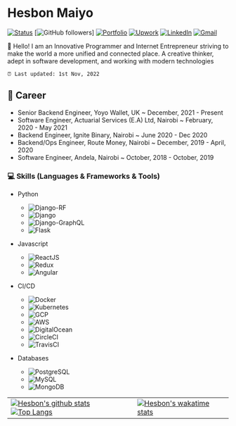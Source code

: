 # Hesbon Maiyo

[![Status](https://img.shields.io/badge/Status-Open_for_offers%20-brightgreen.svg)](https://github.com/Hesbon5600)
[![GitHub followers](https://img.shields.io/github/followers/Hesbon5600.svg?style=social&label=Follow)]
[![Portfolio](https://img.shields.io/badge/Portfolio-Hesbon%20Maiyo-pink.svg?logo=http://vectorlogo4u.com/wp-content/uploads/2016/02/RASPBERRY-PI-LOGO-VECTOR.png)](https://hesbon.me/)
[![Upwork](https://img.shields.io/badge/Upwork-Hesbon-green?style=flat&logo=Upwork&logoColor=green&link=https://www.upwork.com/freelancers/~01cd4a3e225c09c1d4)](https://www.upwork.com/freelancers/~01cd4a3e225c09c1d4)
[![LinkedIn](https://img.shields.io/badge/LinkedIn-Hesbon-blue?style=flat&logo=Linkedin&logoColor=blue&link=https://www.linkedin.com/in/hesbon-kiptoo-maiyo/)](https://www.linkedin.com/in/hesbon-kiptoo-maiyo/)
[![Gmail](https://img.shields.io/badge/Email-hesbonkiptoo5600@gmail.com-d14836?style=flat&logo=Gmail&logoColor=red&link=mailto:hesbonkiptoo5600@gmail.com)](mailto:hesbonkiptoo5600@gmail.com)

👋 Hello! I am an Innovative Programmer and Internet Entrepreneur striving to make the world a more unified and connected place. A creative thinker, adept in software development, and working with modern technologies

`⏰ Last updated: 1st Nov, 2022`

## 💼 Career

- Senior Backend Engineer, Yoyo Wallet, UK ~ December, 2021 - Present
- Software Engineer, Actuarial Services (E.A) Ltd, Nairobi ~ February, 2020 - May 2021
- Backend Engineer, Ignite Binary, Nairobi ~ June 2020 - Dec 2020
- Backend/Ops Engineer, Route Money, Nairobi ~ December, 2019 - April, 2020
- Software Engineer, Andela, Nairobi ~ October, 2018 - October, 2019

### 💻 Skills (Languages & Frameworks & Tools)

- Python

  - ![Django-RF](https://progress-bar.xyz/95/?title=Django-RF)
  - ![Django](https://progress-bar.xyz/95/?title=Django&width=90)
  - ![Django-GraphQL](https://progress-bar.xyz/93/?title=Django-GraphQL&width=90)
  - ![Flask](https://progress-bar.xyz/90/?title=Flask&width=90)

- Javascript
  - ![ReactJS](https://progress-bar.xyz/71/?title=ReactJS&width=90)
  - ![Redux](https://progress-bar.xyz/70/?title=Redux&width=90)
  - ![Angular](https://progress-bar.xyz/50/?title=Angular&width=90)
- CI/CD
  - ![Docker](https://progress-bar.xyz/85/?title=Docker&width=90)
  - ![Kubernetes](https://progress-bar.xyz/80/?title=Kubernetes&width=90)
  - ![GCP](https://progress-bar.xyz/83/?title=GCP&width=90)
  - ![AWS](https://progress-bar.xyz/78/?title=AWS&width=90)
  - ![DigitalOcean](https://progress-bar.xyz/89/?title=DigitalOcean&width=90)
  - ![CircleCI](https://progress-bar.xyz/95/?title=CircleCI&width=90)
  - ![TravisCI](https://progress-bar.xyz/92/?title=TravisCI&width=90)
- Databases
  - ![PostgreSQL](https://progress-bar.xyz/90/?title=PostgreSQL&width=90)
  - ![MySQL](https://progress-bar.xyz/89/?title=MySQL&width=90)
  - ![MongoDB](https://progress-bar.xyz/87/?title=MongoDB&width=90)

|   |   |
|---|---|
| [![Hesbon's github stats](https://github-readme-stats.vercel.app/api?username=Hesbon5600&show_icons=true&custom_title=My+GtHub+Stats)](https://github.com/Hesbon5600) [![Top Langs](https://github-readme-stats.vercel.app/api/top-langs/?username=Hesbon5600&hide=jupyter%20notebook,css&langs_count=7)](https://github.com/Hesbon5600) | [![Hesbon's wakatime stats](https://github-readme-stats.vercel.app/api/wakatime?username=Hesbon&layout=compact&custom_title=My+Wakatime+Stats)](https://github.com/Hesbon5600) |
